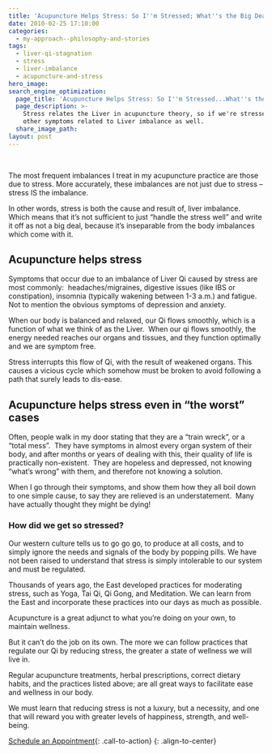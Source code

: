 ```yaml
---
title: 'Acupuncture Helps Stress: So I''m Stressed; What''s the Big Deal?'
date: 2010-02-25 17:10:00
categories:
  - my-approach--philosophy-and-stories
tags:
  - liver-qi-stagnation
  - stress
  - liver-imbalance
  - acupuncture-and-stress
hero_image:
search_engine_optimization:
  page_title: 'Acupuncture Helps Stress: So I''m Stressed...What''s the Big Deal?'
  page_description: >-
    Stress relates the Liver in acupuncture theory, so if we're stressed, we get
    other symptoms related to Liver imbalance as well.
  share_image_path:
layout: post
---
```


<div id="attachment_2032" style="width: 160px" class="wp-caption alignleft">&nbsp;</div>

The most frequent imbalances I treat in my acupuncture practice are those due to stress. More accurately, these imbalances are not just due to stress – stress IS the imbalance.

In other words, stress is both the cause and result of, liver imbalance.&nbsp; Which means that it’s not sufficient to just “handle the stress well” and write it off as not a big deal, because it’s inseparable from the body imbalances which come with it.

## Acupuncture helps stress

Symptoms that occur due to an imbalance of Liver Qi caused by stress are most commonly:&nbsp; headaches/migraines, digestive issues (like IBS or constipation), insomnia (typically wakening between 1-3 a.m.) and fatigue.&nbsp; Not to mention the obvious symptoms of depression and anxiety.

When our body is balanced and relaxed, our Qi flows smoothly, which is a function of what we think of as the Liver.&nbsp; When our qi flows smoothly, the energy needed reaches our organs and tissues, and they function optimally and we are symptom free.

Stress interrupts this flow of Qi, with the result of weakened organs. This causes a vicious cycle which somehow must be broken to avoid following a path that surely leads to dis-ease.

## Acupuncture helps stress even in “the worst” cases

Often, people walk in my door stating that they are a “train wreck”, or a “total mess”.&nbsp; They have symptoms in almost every organ system of their body, and after months or years of dealing with this, their quality of life is practically non-existent.&nbsp; They are hopeless and depressed, not knowing “what’s wrong” with them, and therefore not knowing a solution.

When I go through their symptoms, and show them how they all boil down to one simple cause, to say they are relieved is an understatement.&nbsp; Many have actually thought they might be dying!

### How did we get so stressed?

Our western culture tells us to go go go, to produce at all costs, and to simply ignore the needs and signals of the body by popping pills. We have not been raised to understand that stress is simply intolerable to our system and must be regulated.

Thousands of years ago, the East developed practices for moderating stress, such as Yoga, Tai Qi, Qi Gong, and Meditation. We can learn from the East and incorporate these practices into our days as much as possible.

Acupuncture is a great adjunct to what you’re doing on your own, to maintain wellness.

But it can’t do the job on its own. The more we can follow practices that regulate our Qi by reducing stress, the greater a state of wellness we will live in.

Regular acupuncture treatments, herbal prescriptions, correct dietary habits, and the practices listed above; are all great ways to facilitate ease and wellness in our body.

We must learn that reducing stress is not a luxury, but a necessity, and one that will reward you with greater levels of happiness, strength, and well-being.

[Schedule an Appointment](/make-an-appointment/){: .call-to-action}
{: .align-to-center}